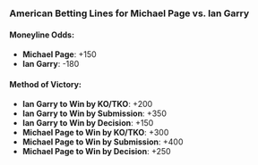 ### American Betting Lines for Michael Page vs. Ian Garry

#### Moneyline Odds:
- **Michael Page**: +150
- **Ian Garry**: -180

#### Method of Victory:
- **Ian Garry to Win by KO/TKO**: +200
- **Ian Garry to Win by Submission**: +350
- **Ian Garry to Win by Decision**: +150
- **Michael Page to Win by KO/TKO**: +300
- **Michael Page to Win by Submission**: +400
- **Michael Page to Win by Decision**: +250